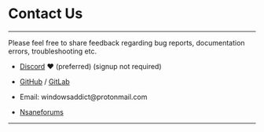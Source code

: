 # Contact Us

------------------------------------------------------------------------

Please feel free to share feedback regarding bug reports, documentation errors, troubleshooting etc.

-   [Discord](https://discord.gg/gjJEfq7ux8) ❤️ (preferred) (signup not required)

-   [GitHub](https://github.com/massgravel/Microsoft-Activation-Scripts) / [GitLab](https://gitlab.com/massgrave/microsoft-activation-scripts)

-   Email: windowsaddict\@protonmail.com

-   [Nsaneforums](https://nsaneforums.com/topic/316668-microsoft-activation-scripts/)

------------------------------------------------------------------------

